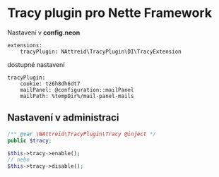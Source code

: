 # Tracy plugin pro Nette Framework

Nastavení v **config.neon**
```neon
extensions:
    tracyPlugin: NAttreid\TracyPlugin\DI\TracyExtension
```

dostupné nastavení
```neon
tracyPlugin:
    cookie: tz6h8dh6dt7
    mailPanel: @configuration::mailPanel
    mailPath: %tempDir%/mail-panel-mails
```

## Nastavení v administraci
```php
/** @var \NAttreid\TracyPlugin\Tracy @inject */
public $tracy;

$this->tracy->enable();
// nebo
$this->tracy->disable();
```